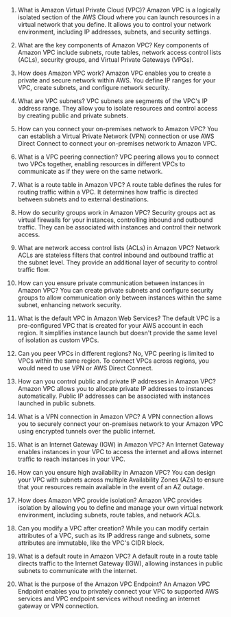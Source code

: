 1. What is Amazon Virtual Private Cloud (VPC)?
Amazon VPC is a logically isolated section of the AWS Cloud where you can launch resources in a virtual network that you define. It allows you to control your network environment, including IP addresses, subnets, and security settings.

2. What are the key components of Amazon VPC?
Key components of Amazon VPC include subnets, route tables, network access control lists (ACLs), security groups, and Virtual Private Gateways (VPGs).

3. How does Amazon VPC work?
Amazon VPC enables you to create a private and secure network within AWS. You define IP ranges for your VPC, create subnets, and configure network security.

4. What are VPC subnets?
VPC subnets are segments of the VPC's IP address range. They allow you to isolate resources and control access by creating public and private subnets.

5. How can you connect your on-premises network to Amazon VPC?
You can establish a Virtual Private Network (VPN) connection or use AWS Direct Connect to connect your on-premises network to Amazon VPC.

6. What is a VPC peering connection?
VPC peering allows you to connect two VPCs together, enabling resources in different VPCs to communicate as if they were on the same network.

7. What is a route table in Amazon VPC?
A route table defines the rules for routing traffic within a VPC. It determines how traffic is directed between subnets and to external destinations.

8. How do security groups work in Amazon VPC?
Security groups act as virtual firewalls for your instances, controlling inbound and outbound traffic. They can be associated with instances and control their network access.

9. What are network access control lists (ACLs) in Amazon VPC?
Network ACLs are stateless filters that control inbound and outbound traffic at the subnet level. They provide an additional layer of security to control traffic flow.

10. How can you ensure private communication between instances in Amazon VPC?
You can create private subnets and configure security groups to allow communication only between instances within the same subnet, enhancing network security.

11. What is the default VPC in Amazon Web Services?
The default VPC is a pre-configured VPC that is created for your AWS account in each region. It simplifies instance launch but doesn't provide the same level of isolation as custom VPCs.

12. Can you peer VPCs in different regions?
No, VPC peering is limited to VPCs within the same region. To connect VPCs across regions, you would need to use VPN or AWS Direct Connect.

13. How can you control public and private IP addresses in Amazon VPC?
Amazon VPC allows you to allocate private IP addresses to instances automatically. Public IP addresses can be associated with instances launched in public subnets.

14. What is a VPN connection in Amazon VPC?
A VPN connection allows you to securely connect your on-premises network to your Amazon VPC using encrypted tunnels over the public internet.

15. What is an Internet Gateway (IGW) in Amazon VPC?
An Internet Gateway enables instances in your VPC to access the internet and allows internet traffic to reach instances in your VPC.

16. How can you ensure high availability in Amazon VPC?
You can design your VPC with subnets across multiple Availability Zones (AZs) to ensure that your resources remain available in the event of an AZ outage.

17. How does Amazon VPC provide isolation?
Amazon VPC provides isolation by allowing you to define and manage your own virtual network environment, including subnets, route tables, and network ACLs.

18. Can you modify a VPC after creation?
While you can modify certain attributes of a VPC, such as its IP address range and subnets, some attributes are immutable, like the VPC's CIDR block.

 19. What is a default route in Amazon VPC?
A default route in a route table directs traffic to the Internet Gateway (IGW), allowing instances in public subnets to communicate with the internet.

20. What is the purpose of the Amazon VPC Endpoint?
An Amazon VPC Endpoint enables you to privately connect your VPC to supported AWS services and VPC endpoint services without needing an internet gateway or VPN connection.